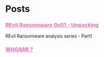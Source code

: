 

# Posts

### <a style='color: hotpink;' href='/revil-ransomware-analysis-part1-unpacking'>REvil Ransomware 0x01 - Unpacking</a>
<p>REvil Ransomware analysis series - Part1</p>

### <a style='color: hotpink;' href='/about'>WHOAMI ?</a>

